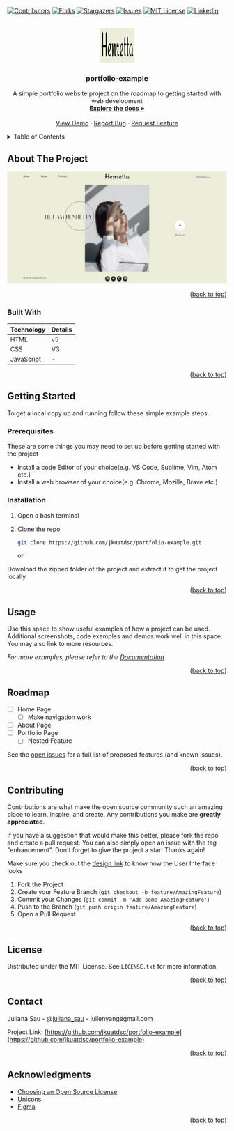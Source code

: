 <a name="readme-top"></a>

[![Contributors][contributors-shield]][contributors-url]
[![Forks][forks-shield]][forks-url]
[![Stargazers][stars-shield]][stars-url]
[![Issues][issues-shield]][issues-url]
[![MIT License][license-shield]][license-url]
[![LinkedIn][linkedin-shield]][linkedin-url]

<!-- PROJECT LOGO -->
<br />
<div align="center">
  <a href="https://github.com/jkuatdsc/portfolio-example">
    <img src="images/logo.jpeg" alt="Logo" width="80" height="80">
  </a>

<h3 align="center">portfolio-example</h3>

  <p align="center">
    A simple portfolio website project on the roadmap to getting started with web development
    <br />
    <a href="https://github.com/jkuatdsc/portfolio-example"><strong>Explore the docs »</strong></a>
    <br />
    <br />
    <a href="https://github.com/jkuatdsc/portfolio-example">View Demo</a>
    ·
    <a href="https://github.com/jkuatdsc/portfolio-example/issues">Report Bug</a>
    ·
    <a href="https://github.com/jkuatdsc/portfolio-example/issues">Request Feature</a>
  </p>
</div>

<!-- TABLE OF CONTENTS -->
<details>
  <summary>Table of Contents</summary>
  <ol>
    <li>
      <a href="#about-the-project">About The Project</a>
      <ul>
        <li><a href="#built-with">Built With</a></li>
      </ul>
    </li>
    <li>
      <a href="#getting-started">Getting Started</a>
      <ul>
        <li><a href="#prerequisites">Prerequisites</a></li>
        <li><a href="#installation">Installation</a></li>
      </ul>
    </li>
    <li><a href="#usage">Usage</a></li>
    <li><a href="#roadmap">Roadmap</a></li>
    <li><a href="#contributing">Contributing</a></li>
    <li><a href="#license">License</a></li>
    <li><a href="#contact">Contact</a></li>
    <li><a href="#acknowledgments">Acknowledgments</a></li>
  </ol>
</details>

<!-- ABOUT THE PROJECT -->

## About The Project

[![Product Name Screen Shot][product-screenshot]](https://example.com)

<p align="right">(<a href="#readme-top">back to top</a>)</p>

### Built With

| Technology | Details |
| ---------- | ------- |
| HTML       | v5      |
| CSS        | V3      |
| JavaScript | -       |

<p align="right">(<a href="#readme-top">back to top</a>)</p>

<!-- GETTING STARTED -->

## Getting Started

To get a local copy up and running follow these simple example steps.

### Prerequisites

These are some things you may need to set up before getting started with the project

- Install a code Editor of your choice(e.g. VS Code, Sublime, Vim, Atom etc.)
- Install a web browser of your choice(e.g. Chrome, Mozilla, Brave etc.)

### Installation

1. Open a bash terminal

2. Clone the repo
   ```sh
   git clone https://github.com/jkuatdsc/portfolio-example.git
   ```
   or

Download the zipped folder of the project and extract it to get the project locally

<p align="right">(<a href="#readme-top">back to top</a>)</p>

<!-- USAGE EXAMPLES -->

## Usage

Use this space to show useful examples of how a project can be used. Additional screenshots, code examples and demos work well in this space. You may also link to more resources.

_For more examples, please refer to the [Documentation](https://example.com)_

<p align="right">(<a href="#readme-top">back to top</a>)</p>

<!-- ROADMAP -->

## Roadmap

- [ ] Home Page
  - [ ] Make navigation work
- [ ] About Page
- [ ] Portfolio Page
  - [ ] Nested Feature

See the [open issues](https://github.com/jkuatdsc/portfolio-example/issues) for a full list of proposed features (and known issues).

<p align="right">(<a href="#readme-top">back to top</a>)</p>

<!-- CONTRIBUTING -->

## Contributing

Contributions are what make the open source community such an amazing place to learn, inspire, and create. Any contributions you make are **greatly appreciated**.

If you have a suggestion that would make this better, please fork the repo and create a pull request. You can also simply open an issue with the tag "enhancement".
Don't forget to give the project a star! Thanks again!

Make sure you check out the [design link](https://www.figma.com/file/rJbNEnYj4HPrUSf75TJr76/Portfolio-Web-template-Ui-concept?node-id=2%3A2) to know how the User Interface looks

1. Fork the Project
2. Create your Feature Branch (`git checkout -b feature/AmazingFeature`)
3. Commit your Changes (`git commit -m 'Add some AmazingFeature'`)
4. Push to the Branch (`git push origin feature/AmazingFeature`)
5. Open a Pull Request

<p align="right">(<a href="#readme-top">back to top</a>)</p>

<!-- LICENSE -->

## License

Distributed under the MIT License. See `LICENSE.txt` for more information.

<p align="right">(<a href="#readme-top">back to top</a>)</p>

<!-- CONTACT -->

## Contact

Juliana Sau - [@juliana_sau](https://twitter.com/juliana_sau) - julienyangegmail.com

Project Link: [https://github.com/jkuatdsc/portfolio-example](https://github.com/jkuatdsc/portfolio-example)

<p align="right">(<a href="#readme-top">back to top</a>)</p>

<!-- ACKNOWLEDGMENTS -->

## Acknowledgments

- [Choosing an Open Source License](https://choosealicense.com)
- [Unicons](https://iconscout.com/unicons)
- [Figma](www.fogma.com)

<p align="right">(<a href="#readme-top">back to top</a>)</p>

<!-- MARKDOWN LINKS & IMAGES -->
<!-- https://www.markdownguide.org/basic-syntax/#reference-style-links -->

[contributors-shield]: https://img.shields.io/github/contributors/jkuatdsc/portfolio-example.svg?style=for-the-badge
[contributors-url]: https://github.com/jkuatdsc/portfolio-example/graphs/contributors
[forks-shield]: https://img.shields.io/github/forks/jkuatdsc/portfolio-example.svg?style=for-the-badge
[forks-url]: https://github.com/jkuatdsc/portfolio-example/network/members
[stars-shield]: https://img.shields.io/github/stars/jkuatdsc/portfolio-example.svg?style=for-the-badge
[stars-url]: https://github.com/jkuatdsc/portfolio-example/stargazers
[issues-shield]: https://img.shields.io/github/issues/jkuatdsc/portfolio-example.svg?style=for-the-badge
[issues-url]: https://github.com/jkuatdsc/portfolio-example/issues
[license-shield]: https://img.shields.io/github/license/jkuatdsc/portfolio-example.svg?style=for-the-badge
[license-url]: https://github.com/jkuatdsc/portfolio-example/blob/master/LICENSE.txt
[linkedin-shield]: https://img.shields.io/badge/-LinkedIn-black.svg?style=for-the-badge&logo=linkedin&colorB=555
[linkedin-url]: https://linkedin.com/in/juliana-sau-477237100
[product-screenshot]: images/screenshot.jpeg
[next.js]: https://img.shields.io/badge/next.js-000000?style=for-the-badge&logo=nextdotjs&logoColor=white
[next-url]: https://nextjs.org/
[react.js]: https://img.shields.io/badge/React-20232A?style=for-the-badge&logo=react&logoColor=61DAFB
[react-url]: https://reactjs.org/
[vue.js]: https://img.shields.io/badge/Vue.js-35495E?style=for-the-badge&logo=vuedotjs&logoColor=4FC08D
[vue-url]: https://vuejs.org/
[angular.io]: https://img.shields.io/badge/Angular-DD0031?style=for-the-badge&logo=angular&logoColor=white
[angular-url]: https://angular.io/
[svelte.dev]: https://img.shields.io/badge/Svelte-4A4A55?style=for-the-badge&logo=svelte&logoColor=FF3E00
[svelte-url]: https://svelte.dev/
[laravel.com]: https://img.shields.io/badge/Laravel-FF2D20?style=for-the-badge&logo=laravel&logoColor=white
[laravel-url]: https://laravel.com
[bootstrap.com]: https://img.shields.io/badge/Bootstrap-563D7C?style=for-the-badge&logo=bootstrap&logoColor=white
[bootstrap-url]: https://getbootstrap.com
[jquery.com]: https://img.shields.io/badge/jQuery-0769AD?style=for-the-badge&logo=jquery&logoColor=white
[jquery-url]: https://jquery.com
